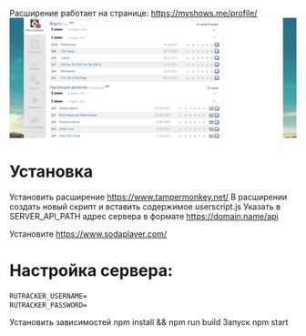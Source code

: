 Расширение работает на странице: https://myshows.me/profile/
![](record.gif)

# Установка

Установить расширение https://www.tampermonkey.net/
В расширении создать новый скрипт и вставить содержимое userscript.js
Указать в SERVER_API_PATH адрес сервера в формате https://domain.name/api

Установите https://www.sodaplayer.com/

# Настройка сервера:

```
RUTRACKER_USERNAME=
RUTRACKER_PASSWORD=
```

Установить зависимостей npm install && npm run build
Запуск npm start
